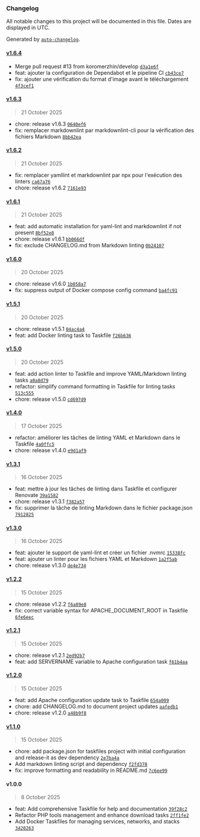 ### Changelog

All notable changes to this project will be documented in this file. Dates are displayed in UTC.

Generated by [`auto-changelog`](https://github.com/CookPete/auto-changelog).

#### [v1.6.4](https://github.com/koromerzhin/taskfiles/compare/v1.6.3...v1.6.4)

- Merge pull request #13 from koromerzhin/develop [`d3a1e6f`](https://github.com/koromerzhin/taskfiles/commit/d3a1e6f1e78e77dc34cd3a2d50b740862d17b0a9)
- feat: ajouter la configuration de Dependabot et le pipeline CI [`cb43ce7`](https://github.com/koromerzhin/taskfiles/commit/cb43ce716c63533a54fb67b09af69355b9d5e851)
- fix: ajouter une vérification du format d'image avant le téléchargement [`4f3cef1`](https://github.com/koromerzhin/taskfiles/commit/4f3cef1d8f281c8722f2476bb725654c60f59433)

#### [v1.6.3](https://github.com/koromerzhin/taskfiles/compare/v1.6.2...v1.6.3)

> 21 October 2025

- chore: release v1.6.3 [`0640ef6`](https://github.com/koromerzhin/taskfiles/commit/0640ef6e82d4b1e9f56c6f4cf29f68e1b0e820b5)
- fix: remplacer markdownlint par markdownlint-cli pour la vérification des fichiers Markdown [`8bb42ea`](https://github.com/koromerzhin/taskfiles/commit/8bb42eac9f7c94a053eb4964ded95e234bf39647)

#### [v1.6.2](https://github.com/koromerzhin/taskfiles/compare/v1.6.1...v1.6.2)

> 21 October 2025

- fix: remplacer yamllint et markdownlint par npx pour l'exécution des linters [`ca67a76`](https://github.com/koromerzhin/taskfiles/commit/ca67a762b22b390bb1741d0cf91ec5d342c5c2c5)
- chore: release v1.6.2 [`7161e93`](https://github.com/koromerzhin/taskfiles/commit/7161e939d545e3bc7221e8010c043ca0936c1991)

#### [v1.6.1](https://github.com/koromerzhin/taskfiles/compare/v1.6.0...v1.6.1)

> 21 October 2025

- feat: add automatic installation for yaml-lint and markdownlint if not present [`8bf52e8`](https://github.com/koromerzhin/taskfiles/commit/8bf52e8610482476611920620040e6d68c3be8ab)
- chore: release v1.6.1 [`bb066df`](https://github.com/koromerzhin/taskfiles/commit/bb066df47f16ca876d09f9096976ac2f9399063b)
- fix: exclude CHANGELOG.md from Markdown linting [`0b24107`](https://github.com/koromerzhin/taskfiles/commit/0b24107ff8912e7938d74bca368a3951d4b55955)

#### [v1.6.0](https://github.com/koromerzhin/taskfiles/compare/v1.5.1...v1.6.0)

> 20 October 2025

- chore: release v1.6.0 [`1b058a7`](https://github.com/koromerzhin/taskfiles/commit/1b058a7dfd7a976616ba1c8dd8ac47cc53df1e26)
- fix: suppress output of Docker compose config command [`ba4fc91`](https://github.com/koromerzhin/taskfiles/commit/ba4fc910b284c9adb1e19a6640b290ba5161b829)

#### [v1.5.1](https://github.com/koromerzhin/taskfiles/compare/v1.5.0...v1.5.1)

> 20 October 2025

- chore: release v1.5.1 [`04ac4a4`](https://github.com/koromerzhin/taskfiles/commit/04ac4a4aadde05da9c08327baae9a7bf3cee6b81)
- feat: add Docker linting task to Taskfile [`f26b636`](https://github.com/koromerzhin/taskfiles/commit/f26b6363531400f03e04a817f69a2d2823677efc)

#### [v1.5.0](https://github.com/koromerzhin/taskfiles/compare/v1.4.0...v1.5.0)

> 20 October 2025

- feat: add action linter to Taskfile and improve YAML/Markdown linting tasks [`a0a8d79`](https://github.com/koromerzhin/taskfiles/commit/a0a8d7981ef6078d0a464ea1350e6b46417c4fcb)
- refactor: simplify command formatting in Taskfile for linting tasks [`513c555`](https://github.com/koromerzhin/taskfiles/commit/513c5557d50bc351bd681cec216cbe6226dc7592)
- chore: release v1.5.0 [`cd697d9`](https://github.com/koromerzhin/taskfiles/commit/cd697d907023cc6fae2ac5f9ec79442a6c48d619)

#### [v1.4.0](https://github.com/koromerzhin/taskfiles/compare/v1.3.1...v1.4.0)

> 17 October 2025

- refactor: améliorer les tâches de linting YAML et Markdown dans le Taskfile [`4a0ffc5`](https://github.com/koromerzhin/taskfiles/commit/4a0ffc542724854a2b756fad8a98ceb0a7e837bc)
- chore: release v1.4.0 [`e9d1af9`](https://github.com/koromerzhin/taskfiles/commit/e9d1af98e9235dc29ab4410f8b7c5de1958d35fc)

#### [v1.3.1](https://github.com/koromerzhin/taskfiles/compare/v1.3.0...v1.3.1)

> 16 October 2025

- feat: mettre à jour les tâches de linting dans Taskfile et configurer Renovate [`39a1582`](https://github.com/koromerzhin/taskfiles/commit/39a158206e26bcf6876fb9948687633fd3cd7169)
- chore: release v1.3.1 [`f382a57`](https://github.com/koromerzhin/taskfiles/commit/f382a57c3092667de4d7ca9e6ca876881e6b12ee)
- fix: supprimer la tâche de linting Markdown dans le fichier package.json [`7912825`](https://github.com/koromerzhin/taskfiles/commit/791282546624fd9f5b9f166ed229eace80022705)

#### [v1.3.0](https://github.com/koromerzhin/taskfiles/compare/v1.2.2...v1.3.0)

> 16 October 2025

- feat: ajouter le support de yaml-lint et créer un fichier .nvmrc [`15338fc`](https://github.com/koromerzhin/taskfiles/commit/15338fcb59975c04faa5531a2589cda3c39ed311)
- feat: ajouter un linter pour les fichiers YAML et Markdown [`1a2f5ab`](https://github.com/koromerzhin/taskfiles/commit/1a2f5ab8df007a6280bfa3e0d845946931d5daa7)
- chore: release v1.3.0 [`de4e734`](https://github.com/koromerzhin/taskfiles/commit/de4e7341d64ff00e01b6e46d897f381f31e84adb)

#### [v1.2.2](https://github.com/koromerzhin/taskfiles/compare/v1.2.1...v1.2.2)

> 15 October 2025

- chore: release v1.2.2 [`f6a89e8`](https://github.com/koromerzhin/taskfiles/commit/f6a89e883bdd9d0ed540fc43dcb37fcb048ad748)
- fix: correct variable syntax for APACHE_DOCUMENT_ROOT in Taskfile [`6fe6eec`](https://github.com/koromerzhin/taskfiles/commit/6fe6eecb493d98554e6ab04bc776718ab4cfcc5f)

#### [v1.2.1](https://github.com/koromerzhin/taskfiles/compare/v1.2.0...v1.2.1)

> 15 October 2025

- chore: release v1.2.1 [`2ed92b7`](https://github.com/koromerzhin/taskfiles/commit/2ed92b72abd6eb4730bd7ca0439bfb2a9938fbb4)
- feat: add SERVERNAME variable to Apache configuration task [`f61b4aa`](https://github.com/koromerzhin/taskfiles/commit/f61b4aae79ebd1f65000b651f6a02a7e363fd7bd)

#### [v1.2.0](https://github.com/koromerzhin/taskfiles/compare/v1.1.0...v1.2.0)

> 15 October 2025

- feat: add Apache configuration update task to Taskfile [`654a009`](https://github.com/koromerzhin/taskfiles/commit/654a00942930c1563176440b7b9a959ff5aa6f06)
- chore: add CHANGELOG.md to document project updates [`aafedb1`](https://github.com/koromerzhin/taskfiles/commit/aafedb10ea35098b370fb3d3cacd8dac61f8684f)
- chore: release v1.2.0 [`a48b9f8`](https://github.com/koromerzhin/taskfiles/commit/a48b9f8b79226fd9475de4cdc0164237360f42ad)

#### [v1.1.0](https://github.com/koromerzhin/taskfiles/compare/v1.0.0...v1.1.0)

> 15 October 2025

- chore: add package.json for taskfiles project with initial configuration and release-it as dev dependency [`2e7ba4a`](https://github.com/koromerzhin/taskfiles/commit/2e7ba4a6306971b5c2746cce55c94843b4fb5cf7)
- Add markdown linting script and dependency [`f2fd378`](https://github.com/koromerzhin/taskfiles/commit/f2fd378cc03870e466cb7fc841b74b7622068086)
- fix: improve formatting and readability in README.md [`7c6ee99`](https://github.com/koromerzhin/taskfiles/commit/7c6ee992575702f70fd77f35b77ab2cea9146d83)

#### v1.0.0

> 8 October 2025

- feat: Add comprehensive Taskfile for help and documentation [`39f28c2`](https://github.com/koromerzhin/taskfiles/commit/39f28c2068a85bf4f851def99b90ad7c989f8fdf)
- Refactor PHP tools management and enhance download tasks [`2ff1fe2`](https://github.com/koromerzhin/taskfiles/commit/2ff1fe23605bb3ba1e620bc4849917d97294cca6)
- Add Docker Taskfiles for managing services, networks, and stacks [`3420263`](https://github.com/koromerzhin/taskfiles/commit/3420263687cf01222aded4ab9ac19899a1075db3)
